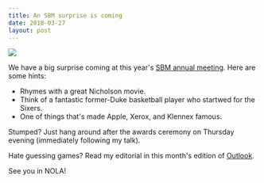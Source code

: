 ```yaml
---
title: An SBM surprise is coming
date: 2018-03-27
layout: post
---
```

![ ](https://images.unsplash.com/photo-1485546246426-74dc88dec4d9?ixlib=rb-0.3.5&q=85&fm=jpg&crop=entropy&cs=srgb&dl=ben-white-197668-unsplash.jpg&s=8ec392af3a1b4e0cc1999b53176c1d51)

We have a big surprise coming at this year's [SBM annual meeting](http://www.sbm.org/meetings/2018). Here are some hints:
* Rhymes with a great Nicholson movie.
* Think of a fantastic former-Duke basketball player who startwed for the Sixers.
* One of things that's made Apple, Xerox, and Klennex famous. 

Stumped? Just hang around after the awards ceremony on Thursday evening (immediately following my talk). 

Hate guessing games? Read my editorial in this month's edition of [Outlook](https://www.sbm.org/publications/outlook). 

See you in NOLA!
